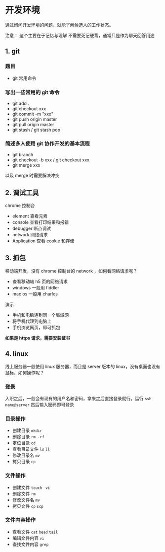 # 开发环境

通过询问开发环境的问题，就能了解候选人的工作状态。 

注意： 这个主要在于记忆与理解  不需要死记硬背，通常只是作为聊天回答用途



## 1. git

### 题目

- git 常用命令

### 写出一些常用的 git 命令

- git add .
- git checkout xxx
- git commit -m "xxx"
- git push origin master
- git pull origin master
- git stash / git stash pop

### 简述多人使用 git 协作开发的基本流程

- git branch
- git checkout -b xxx / git checkout xxx
- git merge xxx

以及 merge 时需要解决冲突



## 2. 调试工具

chrome 控制台

- element 查看元素
- console 查看打印结果和报错
- debugger 断点调试
- network 网络请求
- Application 查看 cookie 和存储



## 3. 抓包

移动端开发，没有 chrome 控制台的 network ，如何看网络请求呢？

- 查看移动端 h5 页的网络请求
- windows 一般用 fiddler
- mac os 一般用 charles

演示

- 手机和电脑连到同一个局域网
- 将手机代理到电脑上
- 手机浏览网页，即可抓包

**如果是 https 请求，需要安装证书**



## 4. linux

线上服务器一般使用 linux 服务器，而且是 server 版本的 linux，没有桌面也没有鼠标，如何操作呢？

### **登录**

入职之后，一般会有现有的用户名和密码，拿来之后直接登录就行。运行 `ssh name@server` 然后输入密码即可登录



### **目录操作**

- 创建目录 `mkdir`
- 删除目录 `rm -rf`
- 定位目录 `cd `
- 查看目录文件 `ls` `ll`
- 修改目录名 `mv `
- 拷贝目录 `cp`



### **文件操作**

- 创建文件 `touch ` `vi `
- 删除文件 `rm`
- 修改文件名 `mv`
- 拷贝文件 `cp` `scp`



### **文件内容操作**

- 查看文件 `cat` `head` `tail`
- 编辑文件内容 `vi `
- 查找文件内容 `grep `

